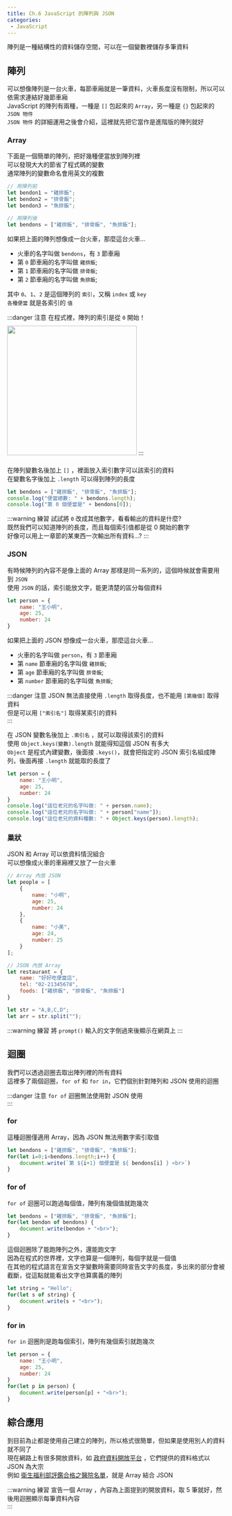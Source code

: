 ```yaml
--- 
title: Ch.6 JavaScript 的陣列與 JSON
categories:
 - JavaScript
---
```


陣列是一種結構性的資料儲存空間，可以在一個變數裡儲存多筆資料  
<!-- more -->
## 陣列
可以想像陣列是一台火車，每節車廂就是一筆資料，火車長度沒有限制，所以可以依需求連結好幾節車廂  
JavaScript 的陣列有兩種，一種是 `[]` 包起來的 `Array`，另一種是 `{}` 包起來的 `JSON 物件`  
`JSON 物件` 的詳細運用之後會介紹，這裡就先把它當作是進階版的陣列就好    

### Array
下面是一個簡單的陣列，把好幾種便當放到陣列裡  
可以發現大大的節省了程式碼的變數  
通常陣列的變數命名會用英文的複數  
```js
// 用陣列前
let bendon1 = "雞排飯";
let bendon2 = "排骨飯";
let bendon3 = "魚排飯";

// 用陣列後
let bendons = ["雞排飯", "排骨飯", "魚排飯"];
```

如果把上面的陣列想像成一台火車，那麼這台火車...
- 火車的名字叫做 `bendons`，有 `3` 節車廂
- 第 `0` 節車廂的名字叫做 `雞排飯`;
- 第 `1` 節車廂的名字叫做 `排骨飯`;
- 第 `2` 節車廂的名字叫做 `魚排飯`;

其中 `0`、`1`、`2` 是這個陣列的 `索引`，又稱 `index` 或 `key`  
`各種便當` 就是各索引的 `值`  

:::danger 注意
在程式裡，陣列的索引是從 `0` 開始！  
<img src="/images/ch6/meme.png" height="300" style="margin: 10px 0;">
:::

在陣列變數名後加上 `[]` ，裡面放入索引數字可以該索引的資料  
在變數名字後加上 `.length` 可以得到陣列的長度  

```js
let bendons = ["雞排飯", "排骨飯", "魚排飯"];
console.log("便當總數: " + bendons.length);
console.log("第 0 個便當是" + bendons[0]);
```

:::warning 練習
試試將 `0` 改成其他數字，看看輸出的資料是什麼?  
既然我們可以知道陣列的長度，而且每個索引值都是從 0 開始的數字  
好像可以用上一章節的某東西一次輸出所有資料...?
:::

### JSON
有時候陣列的內容不是像上面的 Array 那樣是同一系列的，這個時候就會需要用到 `JSON`  
使用 `JSON` 的話，索引能放文字，能更清楚的區分每個資料  
```js
let person = { 
    name: "王小明", 
    age: 25, 
    number: 24 
}
```

如果把上面的 JSON 想像成一台火車，那麼這台火車...
- 火車的名字叫做 `person`，有 `3` 節車廂
- 第 `name` 節車廂的名字叫做 `雞排飯`;
- 第 `age` 節車廂的名字叫做 `排骨飯`;
- 第 `number` 節車廂的名字叫做 `魚排飯`;

:::danger 注意
JSON 無法直接使用 `.length` 取得長度，也不能用 `[第幾個]` 取得資料  
但是可以用 `["索引名"]` 取得某索引的資料  
:::

在 JSON 變數名後加上 `.索引名` ，就可以取得該索引的資料  
使用 `Object.keys(變數).length` 就能得知這個 JSON 有多大  
`Object` 是程式內建變數，後面接 `.keys()`，就會把指定的 JSON 索引名組成陣列，後面再接 `.length` 就能取的長度了  

```js
let person = { 
    name: "王小明", 
    age: 25, 
    number: 24 
}
console.log("這位老兄的名字叫做: " + person.name);
console.log("這位老兄的名字叫做: " + person["name"]);
console.log("這位老兄的資料種數: " + Object.keys(person).length);
```

### 巢狀
JSON 和 Array 可以依資料情況組合  
可以想像成火車的車廂裡又放了一台火車  
```js
// Array 內放 JSON
let people = [
    { 
        name: "小明", 
        age: 25, 
        number: 24 
    },
    { 
        name: "小美", 
        age: 24, 
        number: 25 
    }
];

// JSON 內放 Array
let restaurant = {
    name: "好好吃便當店",
    tel: "02-21345678",
    foods: ["雞排飯", "排骨飯", "魚排飯"]
}
```

```js
let str = "A,B,C,D";
let arr = str.split("");
```

:::warning 練習
將 `prompt()` 輸入的文字倒過來後顯示在網頁上
:::

## 迴圈
我們可以透過迴圈去取出陣列裡的所有資料  
這裡多了兩個迴圈，`for of` 和 `for in`，它們個別針對陣列和 JSON 使用的迴圈  

:::danger 注意
`for of` 迴圈無法使用對 JSON 使用  
:::

### for
這種迴圈僅適用 Array，因為 JSON 無法用數字索引取值  
```js
let bendons = ["雞排飯", "排骨飯", "魚排飯"];
for(let i=0;i<bendons.length;i++) {
    document.write(`第 ${i+1} 個便當是 ${ bendons[i] } <br>`)
}
```
### for of
`for of` 迴圈可以跑過每個值，陣列有幾個值就跑幾次  
```js
let bendons = ["雞排飯", "排骨飯", "魚排飯"];
for(let bendon of bendons) {
    document.write(bendon + "<br>");
}
```
這個迴圈除了能跑陣列之外，還能跑文字  
因為在程式的世界裡，文字也算是一個陣列，每個字就是一個值  
在其他的程式語言在宣告文字變數時需要同時宣告文字的長度，多出來的部分會被截斷，從這點就能看出文字也算廣義的陣列  
```js
let string = "Hello";
for(let s of string) {
    document.write(s + "<br>");
}
```
### for in
`for in` 迴圈則是跑每個索引，陣列有幾個索引就跑幾次  
```js
let person = { 
    name: "王小明", 
    age: 25, 
    number: 24 
}
for(let p in person) {
    document.write(person[p] + "<br>");
}
```

## 綜合應用
到目前為止都是使用自己建立的陣列，所以格式很簡單，但如果是使用別人的資料就不同了  
現在網路上有很多開放資料，如 [政府資料開放平台](https://data.gov.tw/) ，它們提供的資料格式以 JSON 為大宗  
例如 [衛生福利部評鑑合格之醫院名單](https://data.gov.tw/dataset/6271)，就是 Array 結合 JSON  

:::warning 練習
宣告一個 Array ，內容為上面提到的開放資料，取 5 筆就好，然後用迴圈顯示每筆資料內容  
:::

